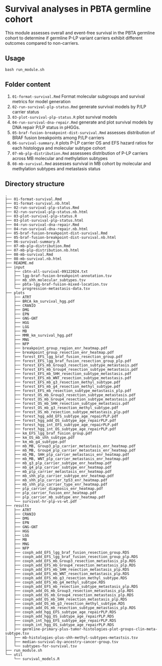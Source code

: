 # Survival analyses in PBTA germline cohort

This module assesses overall and event-free survival in the PBTA germline cohort to determine if germline P-LP variant carriers exhibit different outcomes compared to non-carriers. 

## Usage

`bash run_module.sh` 

## Folder content 

1. `01-format-survival.Rmd` Format molecular subgroups and survival metrics for model generation
2. `02-run-survival-plp-status.Rmd` generate survival models by P/LP carrier status
3. `03-plot-survival-plp-status.R` plot survival models
4. `04-run-survival-dna-repair.Rmd` generate and plot survival models by DNA repair P/LP status in pHGGs. 
5. `05-braf-fusion-breakpoint-dist-survival.Rmd` assesses distribution of BRAF fusion breakpoints among P/LP carriers 
6. `06-survival-summary.R` plots P-LP carrier OS and EFS hazard ratios for each histologya and molecular subtype cohort
7. `07-mb-plp-distribution.Rmd` assessees distribution of P-LP carriers across MB molecular and methylation subtypes
8. `08-mb-survival.Rmd` assesses survival in MB cohort by molecular and methylation subtypes and metastasis status

## Directory structure
```
.
├── 01-format-survival.Rmd
├── 01-format-survival.nb.html
├── 02-run-survival-plp-status.Rmd
├── 02-run-survival-plp-status.nb.html
├── 03-plot-survival-plp-status.R
├── 03-plot-survival-plp-status.html
├── 04-run-survival-dna-repair.Rmd
├── 04-run-survival-dna-repair.nb.html
├── 05-braf-fusion-breakpoint-dist-survival.Rmd
├── 05-braf-fusion-breakpoint-dist-survival.nb.html
├── 06-survival-summary.R
├── 07-mb-plp-distribution.Rmd
├── 07-mb-plp-distribution.nb.html
├── 08-mb-survival.Rmd
├── 08-mb-survival.nb.html
├── README.md
├── input
│   ├── cbtn-all-survival-09122024.txt
│   ├── lgg-braf-fusion-breakpoint-annotation.tsv
│   ├── mb_shh_molecular_subtypes.tsv
│   ├── pbta-lgg-braf-fusion-mixed-location.tsv
│   └── progression-metastasis-data.tsv
├── plots
│   ├── ATRT
│   ├── BRCA_km_survival_hgg.pdf
│   ├── CRANIO
│   ├── DMG
│   ├── EPN
│   ├── GNG-GNT
│   ├── HGG
│   ├── LGG
│   ├── MB
│   ├── MMR_km_survival_hgg.pdf
│   ├── MNG
│   ├── NFP
│   ├── breakpoint_group_region_enr_heatmap.pdf
│   ├── breakpoint_group_resection_enr_heatmap.pdf
│   ├── forest_EFS_lgg_braf_fusion_resection_group.pdf
│   ├── forest_EFS_lgg_braf_fusion_resection_group_plp.pdf
│   ├── forest_EFS_mb_Group3_resection_subtype_metastasis.pdf
│   ├── forest_EFS_mb_Group4_resection_subtype_metastasis.pdf
│   ├── forest_EFS_mb_SHH_resection_subtype_metastasis.pdf
│   ├── forest_EFS_mb_WNT_resection_subtype_metastasis.pdf
│   ├── forest_EFS_mb_g3_resection_methyl_subtype.pdf
│   ├── forest_EFS_mb_g4_resection_methyl_subtype.pdf
│   ├── forest_EFS_mb_resection_subtype_metastasis_plp.pdf
│   ├── forest_OS_mb_Group3_resection_subtype_metastasis.pdf
│   ├── forest_OS_mb_Group4_resection_subtype_metastasis.pdf
│   ├── forest_OS_mb_SHH_resection_subtype_metastasis.pdf
│   ├── forest_OS_mb_g3_resection_methyl_subtype.pdf
│   ├── forest_OS_mb_resection_subtype_metastasis_plp.pdf
│   ├── forest_hgg_add_EFS_subtype_age_repairPLP.pdf
│   ├── forest_hgg_add_OS_subtype_age_repairPLP.pdf
│   ├── forest_hgg_int_EFS_subtype_age_repairPLP.pdf
│   ├── forest_hgg_int_OS_subtype_age_repairPLP.pdf
│   ├── km_EFS_lgg_braf_fusion_group.pdf
│   ├── km_OS_mb_shh_subtype.pdf
│   ├── km_mb_g4_subtype.pdf
│   ├── mb_MB, Group3_plp_carrier_metastasis_enr_heatmap.pdf
│   ├── mb_MB, Group4_plp_carrier_metastasis_enr_heatmap.pdf
│   ├── mb_MB, SHH_plp_carrier_metastasis_enr_heatmap.pdf
│   ├── mb_MB, WNT_plp_carrier_metastasis_enr_heatmap.pdf
│   ├── mb_g3_plp_carrier_subtype_enr_heatmap.pdf
│   ├── mb_g4_plp_carrier_subtype_enr_heatmap.pdf
│   ├── mb_plp_carrier_metastasis_enr_heatmap.pdf
│   ├── mb_shh_plp_carrier_subtype_enr_heatmap.pdf
│   ├── mb_shh_plp_carrier_tp53_enr_heatmap.pdf
│   ├── mb_shh_plp_carrier_type_enr_heatmap.pdf
│   ├── plp_carrier_diagnosis_enr_heatmap.pdf
│   ├── plp_carrier_fusion_enr_heatmap.pdf
│   ├── plp_carrier_mb_subtype_enr_heatmap.pdf
│   └── survival-hr-plp-vs-wt.pdf
├── results
│   ├── ATRT
│   ├── CRANIO
│   ├── DMG
│   ├── EPN
│   ├── GNG-GNT
│   ├── HGG
│   ├── LGG
│   ├── MB
│   ├── MNG
│   ├── NFP
│   ├── coxph_add_EFS_lgg_braf_fusion_resection_group.RDS
│   ├── coxph_add_EFS_lgg_braf_fusion_resection_group_plp.RDS
│   ├── coxph_add_EFS_mb_Group3_resection_metastasis_plp.RDS
│   ├── coxph_add_EFS_mb_Group4_resection_metastasis_plp.RDS
│   ├── coxph_add_EFS_mb_SHH_resection_metastasis_plp.RDS
│   ├── coxph_add_EFS_mb_WNT_resection_metastasis_plp.RDS
│   ├── coxph_add_EFS_mb_g3_resection_methyl_subtype.RDS
│   ├── coxph_add_EFS_mb_g4_methyl_subtype.RDS
│   ├── coxph_add_EFS_mb_resection_subtype_metastasis_plp.RDS
│   ├── coxph_add_OS_mb_Group3_resection_metastasis_plp.RDS
│   ├── coxph_add_OS_mb_Group4_resection_metastasis_plp.RDS
│   ├── coxph_add_OS_mb_SHH_resection_metastasis_plp.RDS
│   ├── coxph_add_OS_mb_g3_resection_methyl_subtype.RDS
│   ├── coxph_add_OS_mb_resection_subtype_metastasis_plp.RDS
│   ├── coxph_add_hgg_EFS_subtype_age_repairPLP.RDS
│   ├── coxph_add_hgg_OS_subtype_age_repairPLP.RDS
│   ├── coxph_int_hgg_EFS_subtype_age_repairPLP.RDS
│   ├── coxph_int_hgg_OS_subtype_age_repairPLP.RDS
│   ├── germline-primary-plus-tumor-histologies-plot-groups-clin-meta-subtype.tsv
│   ├── mb-histologies-plus-shh-methyl-subtypes-metastsis.tsv
│   ├── median-survival-by-ancestry-cancer-group.tsv
│   └── subtypes-for-survival.tsv
├── run_module.sh
└── util
    └── survival_models.R
```
